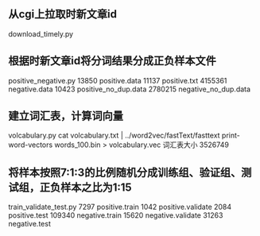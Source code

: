 ## 从cgi上拉取时新文章id
download_timely.py

## 根据时新文章id将分词结果分成正负样本文件
positive_negative.py
13850 positive.data
11137 positive.txt
4155361 negative.data
10423 positive_no_dup.data
2780215 negative_no_dup.data

## 建立词汇表，计算词向量
volcabulary.py
cat volcabulary.txt | ../word2vec/fastText/fasttext print-word-vectors words_100.bin > volcabulary.vec
词汇表大小 3526749

## 将样本按照7:1:3的比例随机分成训练组、验证组、测试组，正负样本之比为1:15
train_validate_test.py
7297 positive.train
1042 positive.validate
2084 positive.test
109340 negative.train
15620 negative.validate
31263 negative.test
